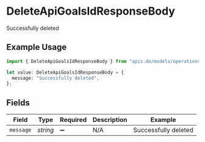 # DeleteApiGoalsIdResponseBody

Successfully deleted

## Example Usage

```typescript
import { DeleteApiGoalsIdResponseBody } from "apis.do/models/operations";

let value: DeleteApiGoalsIdResponseBody = {
  message: "Successfully deleted",
};
```

## Fields

| Field                | Type                 | Required             | Description          | Example              |
| -------------------- | -------------------- | -------------------- | -------------------- | -------------------- |
| `message`            | *string*             | :heavy_minus_sign:   | N/A                  | Successfully deleted |